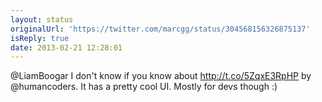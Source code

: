 ```yaml
---
layout: status
originalUrl: 'https://twitter.com/marcgg/status/304568156326875137'
isReply: true
date: 2013-02-21 12:28:01
---
```


@LiamBoogar I don't know if you know about http://t.co/5ZqxE3RpHP by @humancoders. It has a pretty cool UI. Mostly for devs though :)
